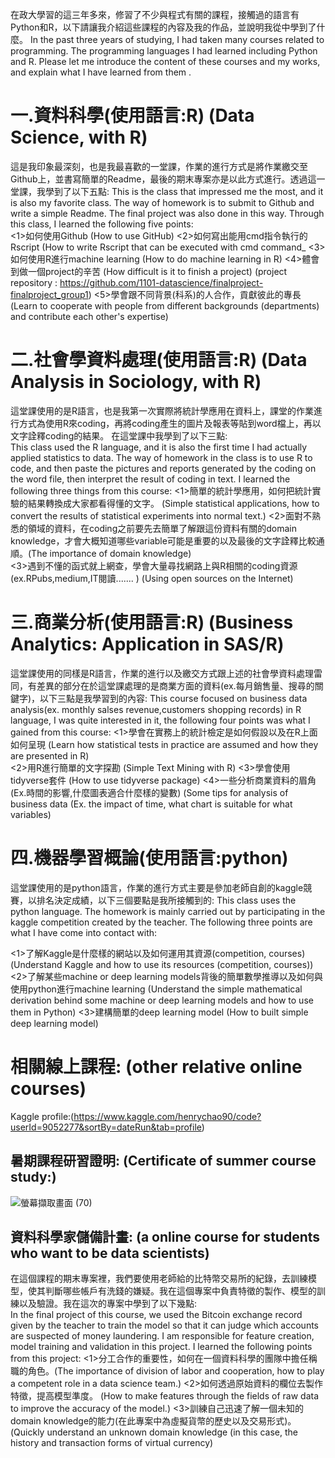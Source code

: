 在政大學習的這三年多來，修習了不少與程式有關的課程，接觸過的語言有Python和R，以下請讓我介紹這些課程的內容及我的作品，並說明我從中學到了什麼。
In the past three years of studying, I had taken many courses related to programming. The programming languages I had learned including Python and R. Please let me introduce the content of these courses and my works, and explain what I have learned from them .

一.資料科學(使用語言:R)  (Data Science, with R)
==
這是我印象最深刻，也是我最喜歡的一堂課，作業的進行方式是將作業繳交至Github上，並書寫簡單的Readme，最後的期末專案亦是以此方式進行。透過這一堂課，我學到了以下五點: 
This is the class that impressed me the most, and it is also my favorite class. The way of homework is to submit to Github and write a simple Readme. The final project was also done in this way. Through this class, I learned the following five points:  
<1>如何使用Github (How to use GitHub)
<2>如何寫出能用cmd指令執行的Rscript (How to write Rscript that can be executed with cmd command_
<3>如何使用R進行machine learning  (How to do machine learning in R)
<4>體會到做一個project的辛苦 (How difficult is it to finish a project) (project repository : https://github.com/1101-datascience/finalproject-finalproject_group1) 
<5>學會跟不同背景(科系)的人合作，貢獻彼此的專長 (Learn to cooperate with people from different backgrounds (departments) and contribute each other's expertise)

二.社會學資料處理(使用語言:R) (Data Analysis in Sociology, with R) 
==
這堂課使用的是R語言，也是我第一次實際將統計學應用在資料上，課堂的作業進行方式為使用R來coding，再將coding產生的圖片及報表等貼到word檔上，再以文字詮釋coding的結果。
在這堂課中我學到了以下三點:  
This class used the R language, and it is also the first time I had actually applied statistics to data. The way of homework in the class is to use R to code, and then paste the pictures and reports generated by the coding on the word file, then interpret the result of coding in text.
I learned the following three things from this course:
<1>簡單的統計學應用，如何把統計實驗的結果轉換成大家都看得懂的文字。 (Simple statistical applications, how to convert the results of statistical experiments into normal text.)
<2>面對不熟悉的領域的資料，在coding之前要先去簡單了解跟這份資料有關的domain knowledge，才會大概知道哪些variable可能是重要的以及最後的文字詮釋比較通順。(The importance of domain knowledge)  
<3>遇到不懂的函式就上網查，學會大量尋找網路上與R相關的coding資源(ex.RPubs,medium,IT閱讀....... ) (Using open sources on the Internet)

三.商業分析(使用語言:R) (Business Analytics: Application in SAS/R) 
==
這堂課使用的同樣是R語言，作業的進行以及繳交方式跟上述的社會學資料處理雷同，有差異的部分在於這堂課處理的是商業方面的資料(ex.每月銷售量、搜尋的關鍵字)，以下三點是我學習到的內容:
This course focused on business data analysis(ex. monthly salses revenue,customers shopping records) in R language, I was quite interested in it, the following four  points was what I gained from this course: 
<1>學會在實務上的統計檢定是如何假設以及在R上面如何呈現 (Learn how statistical tests in practice are assumed and how they are presented in R)  
<2>用R進行簡單的文字探勘  (Simple Text Mining with R)
<3>學會使用tidyverse套件  (How to use tidyverse package)
<4>一些分析商業資料的眉角(Ex.時間的影響,什麼圖表適合什麼樣的變數) (Some tips for analysis of business data (Ex. the impact of time, what chart is suitable for what variables)

四.機器學習概論(使用語言:python)  
==
這堂課使用的是python語言，作業的進行方式主要是參加老師自創的kaggle競賽，以排名決定成績，以下三個要點是我所接觸到的: 
This class uses the python language. The homework is mainly carried out by participating in the kaggle competition created by the teacher. The following three points are what I have come into contact with:

<1>了解Kaggle是什麼樣的網站以及如何運用其資源(competition, courses)  (Understand Kaggle and how to use its resources (competition, courses))
<2>了解某些machine or deep learning models背後的簡單數學推導以及如何與使用python進行machine learning  (Understand the simple mathematical derivation behind some machine or deep learning models and how to use them in Python)
<3>建構簡單的deep learning model  (How to built simple deep learning model)

相關線上課程:  (other relative online courses)
==
Kaggle profile:(https://www.kaggle.com/henrychao90/code?userId=9052277&sortBy=dateRun&tab=profile)

暑期課程研習證明: (Certificate of summer course study:)
--
![螢幕擷取畫面 (70)](https://user-images.githubusercontent.com/90858054/161212433-dbf46a7b-b5b7-4173-996b-8ff361f60059.png)

資料科學家儲備計畫: (a online course for students who want to be data scientists)
--
在這個課程的期末專案裡，我們要使用老師給的比特幣交易所的紀錄，去訓練模型，使其判斷哪些帳戶有洗錢的嫌疑。我在這個專案中負責特徵的製作、模型的訓練以及驗證。我在這次的專案中學到了以下幾點:  
In the final project of this course, we used the Bitcoin exchange record given by the teacher to train the model so that it can judge which accounts are suspected of money laundering. I am responsible for feature creation, model training and validation in this project. I learned the following points from this project:
<1>分工合作的重要性，如何在一個資料科學的團隊中擔任稱職的角色。(The importance of division of labor and cooperation, how to play a competent role in a data science team.)
<2>如何透過原始資料的欄位去製作特徵，提高模型準度。  (How to make features through the fields of raw data to improve the accuracy of the model.)
<3>訓練自己迅速了解一個未知的domain knowledge的能力(在此專案中為虛擬貨幣的歷史以及交易形式)。(Quickly understand an unknown domain knowledge (in this case, the history and transaction forms of virtual currency)




